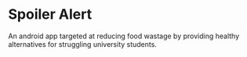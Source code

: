 # Spoiler Alert
An android app targeted at reducing food wastage by providing healthy alternatives for struggling university students.
